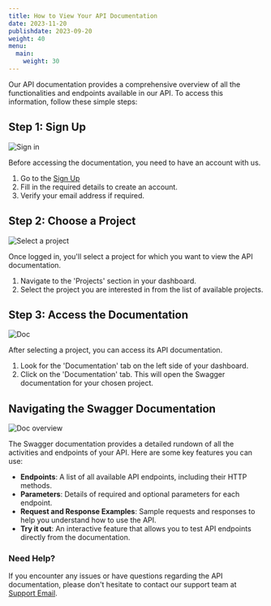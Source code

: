 ```yaml
---
title: How to View Your API Documentation
date: 2023-11-20
publishdate: 2023-09-20
weight: 40
menu:
  main:
    weight: 30
---
```


Our API documentation provides a comprehensive overview of all the functionalities and endpoints available in our API. To access this information, follow these simple steps:

## Step 1: Sign Up
![Sign in](../Sign-up.png)

Before accessing the documentation, you need to have an account with us.
1. Go to the [Sign Up](https://app.apitoolkit.io/)
2. Fill in the required details to create an account.
3. Verify your email address if required.

## Step 2: Choose a Project
![Select a project](../create-project2.png)

Once logged in, you'll select a project for which you want to view the API documentation.
1. Navigate to the 'Projects' section in your dashboard.
2. Select the project you are interested in from the list of available projects.

## Step 3: Access the Documentation
![Doc](../doc1.png)

After selecting a project, you can access its API documentation.
1. Look for the 'Documentation' tab on the left side of your dashboard.
2. Click on the 'Documentation' tab. This will open the Swagger documentation for your chosen project.

## Navigating the Swagger Documentation
![Doc overview](../doc2.png)

The Swagger documentation provides a detailed rundown of all the activities and endpoints of your API. Here are some key features you can use:
- **Endpoints**: A list of all available API endpoints, including their HTTP methods.
- **Parameters**: Details of required and optional parameters for each endpoint.
- **Request and Response Examples**: Sample requests and responses to help you understand how to use the API.
- **Try it out**: An interactive feature that allows you to test API endpoints directly from the documentation.

### Need Help?
If you encounter any issues or have questions regarding the API documentation, please don't hesitate to contact our support team at [Support Email](hello@apitoolkit.io).
